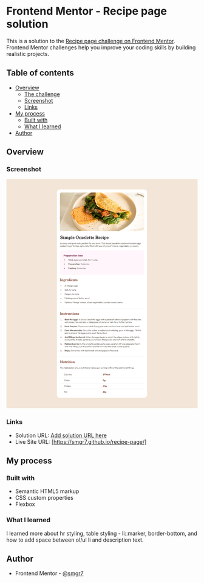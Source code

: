 # Frontend Mentor - Recipe page solution

This is a solution to the [Recipe page challenge on Frontend Mentor](https://www.frontendmentor.io/challenges/recipe-page-KiTsR8QQKm). Frontend Mentor challenges help you improve your coding skills by building realistic projects.

## Table of contents

- [Overview](#overview)
  - [The challenge](#the-challenge)
  - [Screenshot](#screenshot)
  - [Links](#links)
- [My process](#my-process)
  - [Built with](#built-with)
  - [What I learned](#what-i-learned)
- [Author](#author)

## Overview

### Screenshot

![](./screenshot.png)

### Links

- Solution URL: [Add solution URL here](https://your-solution-url.com)
- Live Site URL: [https://smgr7.github.io/recipe-page/]

## My process

### Built with

- Semantic HTML5 markup
- CSS custom properties
- Flexbox

### What I learned

I learned more about hr styling, table styling - li::marker, border-bottom, and how to add space between ol/ul li and description text.

## Author

- Frontend Mentor - [@smgr7](https://www.frontendmentor.io/profile/smgr7)
